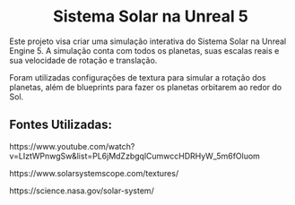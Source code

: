 <h1 align="center">Sistema Solar na Unreal 5</h1>
<p>Este projeto visa criar uma simulação interativa do Sistema Solar na Unreal Engine 5. A simulação conta com todos os planetas, suas escalas reais e sua velocidade de rotação e translação. </p>
<p>Foram utilizadas configurações de textura para simular a rotação dos planetas, além de blueprints para fazer os planetas orbitarem ao redor do Sol.</p>

<h2> Fontes Utilizadas: </h2>
<p> https://www.youtube.com/watch?v=LIztWPnwgSw&list=PL6jMdZzbgqlCumwccHDRHyW_5m6fOluom </p>
<p> https://www.solarsystemscope.com/textures/ </p>
<p>https://science.nasa.gov/solar-system/</p>
